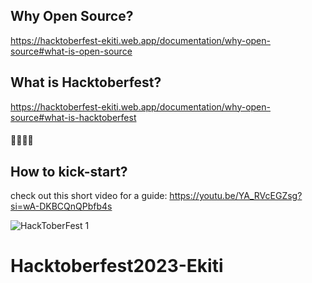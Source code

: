 ## Why Open Source?

https://hacktoberfest-ekiti.web.app/documentation/why-open-source#what-is-open-source

## What is Hacktoberfest?

https://hacktoberfest-ekiti.web.app/documentation/why-open-source#what-is-hacktoberfest

#### 🚀🚀🚀🚀

## How to kick-start?
check out this short video for a guide: https://youtu.be/YA_RVcEGZsg?si=wA-DKBCQnQPbfb4s

![HackToberFest 1](https://github.com/OSCA-Ado-Ekiti/Hacktoberfest2023-Ekiti/assets/85078495/78d1209a-3c3c-4097-81f1-aaf1f81733c0)

# Hacktoberfest2023-Ekiti


